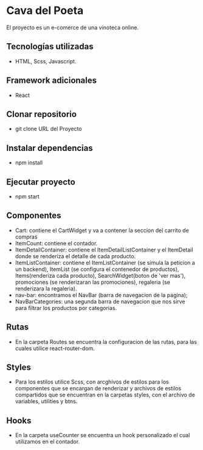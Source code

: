 # Cava del Poeta

El proyecto es un e-comerce de una vinoteca online.

## Tecnologías utilizadas

- HTML, Scss, Javascript.

## Framework adicionales

- React

## Clonar repositorio

- git clone URL del Proyecto

## Instalar dependencias

- npm install

## Ejecutar proyecto

- npm start

## Componentes

- Cart: contiene el CartWidget y va a contener la seccion del carrito de compras
- ItemCount: contiene el contador.
- ItemDetailContainer: contiene el ItemDetailListContainer y el ItemDetail donde se renderiza el detalle de cada producto.
- ItemListContainer: contiene el ItemListContainer (se simula la peticion a un backend), ItemList (se configura el contenedor de productos), Items(renderiza cada producto), SearchWidget(boton de 'ver mas'), promociones (se renderizaran las promociones), regaleria (se renderizara la regaleria).
- nav-bar: encontramos el NavBar (barra de navegacion de la pagina);
- NavBarCategories: una segunda barra de navegacion que nos sirve para filtrar los productos por categorias.

## Rutas

- En la carpeta Routes se encuentra la configuracion de las rutas, para las cuales utilice react-router-dom.

## Styles

- Para los estilos utilice Scss, con arcghivos de estilos para los componentes que se encargan de renderizar y archivos de estilos compartidos que se encuentran en la carpetas styles, con el archivo de variables, utilities y btns.

## Hooks

- En la carpeta useCounter se encuentra un hook personalizado el cual utilizamos en el contador.
